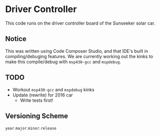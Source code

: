 # Driver Controller
This code runs on the driver controller board of the Sunseeker solar car.

## Notice
This was written using Code Composer Studio, and that IDE's built in compiling/debuging features. We are currently working out the kinks to make this compile/debug with `msp430-gcc` and `mspdebug`.

## TODO
- Workout `msp430-gcc` and `mspdebug` kinks
- Update (rewrite) for 2016 car
  - Write tests first!

## Versioning Scheme

`year`.`major`.`minor`.`release`